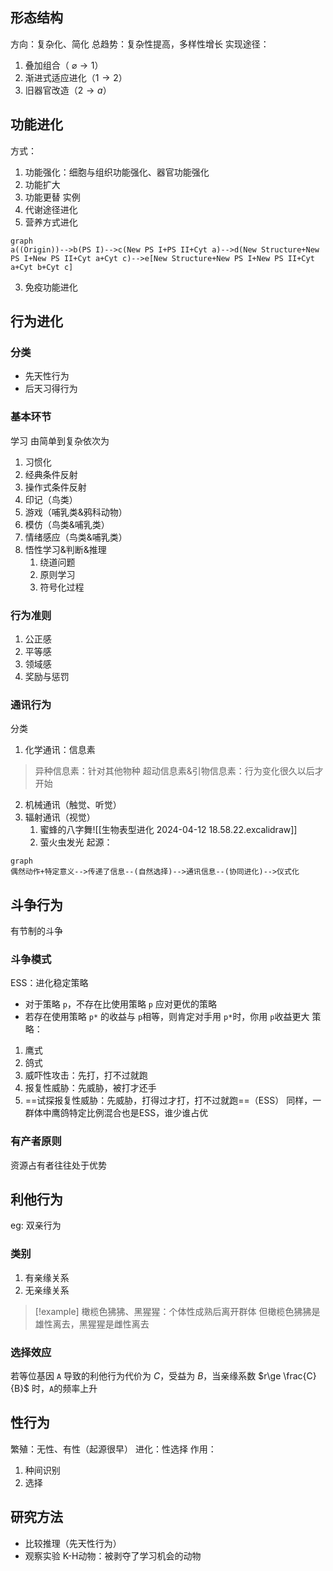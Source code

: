 ## 形态结构
方向：复杂化、简化
总趋势：复杂性提高，多样性增长
实现途径：
1. 叠加组合（ $\varnothing\rightarrow1$）
2. 渐进式适应进化（$1\rightarrow2$）
3. 旧器官改造（$2\rightarrow a$）
## 功能进化
方式：
1. 功能强化：细胞与组织功能强化、器官功能强化
2. 功能扩大
3. 功能更替
实例
1. 代谢途径进化
2. 营养方式进化
```mermaid
graph
a((Origin))-->b(PS I)-->c(New PS I+PS II+Cyt a)-->d(New Structure+New PS I+New PS II+Cyt a+Cyt c)-->e[New Structure+New PS I+New PS II+Cyt a+Cyt b+Cyt c]
```
3. 免疫功能进化
## 行为进化
### 分类
- 先天性行为
- 后天习得行为
### 基本环节
学习
由简单到复杂依次为
1. 习惯化
2. 经典条件反射
3. 操作式条件反射
4. 印记（鸟类）
5. 游戏（哺乳类&鸦科动物）
6. 模仿（鸟类&哺乳类）
7. 情绪感应（鸟类&哺乳类）
8. 悟性学习&判断&推理
	1. 绕道问题
	2. 原则学习
	3. 符号化过程
### 行为准则
1. 公正感
2. 平等感
3. 领域感
4. 奖励与惩罚
### 通讯行为
分类
1. 化学通讯：信息素
>异种信息素：针对其他物种
>超动信息素&引物信息素：行为变化很久以后才开始 
2. 机械通讯（触觉、听觉）
3. 辐射通讯（视觉）
	1. 蜜蜂的八字舞![[生物表型进化 2024-04-12 18.58.22.excalidraw]]
	2. 萤火虫发光
起源：
```mermaid
graph
偶然动作+特定意义-->传递了信息--(自然选择)-->通讯信息--(协同进化)-->仪式化
```
## 斗争行为
有节制的斗争
### 斗争模式
ESS：进化稳定策略
- 对于策略 `p`，不存在比使用策略 `p` 应对更优的策略
- 若存在使用策略 `p*` 的收益与 `p`相等，则肯定对手用 `p*`时，你用 `p`收益更大
策略：
1. 鹰式
2. 鸽式
3. 威吓性攻击：先打，打不过就跑
4. 报复性威胁：先威胁，被打才还手
5. ==试探报复性威胁：先威胁，打得过才打，打不过就跑==（ESS）
同样，一群体中鹰鸽特定比例混合也是ESS，谁少谁占优
### 有产者原则
资源占有者往往处于优势
## 利他行为
eg: 双亲行为
### 类别
1. 有亲缘关系
2. 无亲缘关系
> [!example]
> 橄榄色狒狒、黑猩猩：个体性成熟后离开群体
> 但橄榄色狒狒是雄性离去，黑猩猩是雌性离去

### 选择效应
若等位基因 `A` 导致的利他行为代价为 $C$，受益为 $B$，当亲缘系数 $r\ge \frac{C}{B}$ 时，`A`的频率上升
## 性行为
繁殖：无性、有性（起源很早）
进化：性选择
作用：
1. 种间识别
2. 选择
## 研究方法
- 比较推理（先天性行为）
- 观察实验
K-H动物：被剥夺了学习机会的动物
